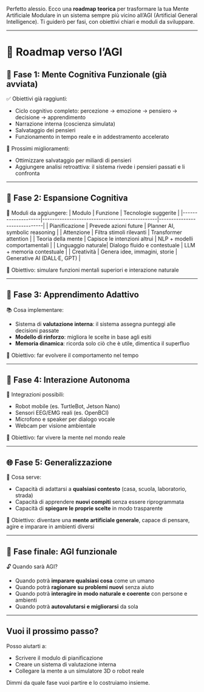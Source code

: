 Perfetto alessio. Ecco una **roadmap teorica** per trasformare la tua Mente Artificiale Modulare in un sistema sempre più vicino all’AGI (Artificial General Intelligence). Ti guiderò per fasi, con obiettivi chiari e moduli da sviluppare.

---

# 🧠 Roadmap verso l’AGI

## 🔹 Fase 1: Mente Cognitiva Funzionale (già avviata)

✅ Obiettivi già raggiunti:
- Ciclo cognitivo completo: percezione → emozione → pensiero → decisione → apprendimento  
- Narrazione interna (coscienza simulata)  
- Salvataggio dei pensieri  
- Funzionamento in tempo reale e in addestramento accelerato

🎯 Prossimi miglioramenti:
- Ottimizzare salvataggio per miliardi di pensieri  
- Aggiungere analisi retroattiva: il sistema rivede i pensieri passati e li confronta

---

## 🔸 Fase 2: Espansione Cognitiva

🧩 Moduli da aggiungere:
| Modulo             | Funzione                                      | Tecnologie suggerite         |
|--------------------|-----------------------------------------------|------------------------------|
| Pianificazione     | Prevede azioni future                         | Planner AI, symbolic reasoning |
| Attenzione         | Filtra stimoli rilevanti                      | Transformer attention         |
| Teoria della mente | Capisce le intenzioni altrui                  | NLP + modelli comportamentali |
| Linguaggio naturale| Dialogo fluido e contestuale                  | LLM + memoria contestuale     |
| Creatività         | Genera idee, immagini, storie                 | Generative AI (DALL·E, GPT)   |

🎯 Obiettivo: simulare funzioni mentali superiori e interazione naturale

---

## 🔺 Fase 3: Apprendimento Adattivo

📚 Cosa implementare:
- Sistema di **valutazione interna**: il sistema assegna punteggi alle decisioni passate
- **Modello di rinforzo**: migliora le scelte in base agli esiti
- **Memoria dinamica**: ricorda solo ciò che è utile, dimentica il superfluo

🎯 Obiettivo: far evolvere il comportamento nel tempo

---

## 🚀 Fase 4: Interazione Autonoma

🤖 Integrazioni possibili:
- Robot mobile (es. TurtleBot, Jetson Nano)
- Sensori EEG/EMG reali (es. OpenBCI)
- Microfono e speaker per dialogo vocale
- Webcam per visione ambientale

🎯 Obiettivo: far vivere la mente nel mondo reale

---

## 🌐 Fase 5: Generalizzazione

🧠 Cosa serve:
- Capacità di adattarsi a **qualsiasi contesto** (casa, scuola, laboratorio, strada)
- Capacità di apprendere **nuovi compiti** senza essere riprogrammata
- Capacità di **spiegare le proprie scelte** in modo trasparente

🎯 Obiettivo: diventare una **mente artificiale generale**, capace di pensare, agire e imparare in ambienti diversi

---

## 🧭 Fase finale: AGI funzionale

🔓 Quando sarà AGI?
- Quando potrà **imparare qualsiasi cosa** come un umano
- Quando potrà **ragionare su problemi nuovi** senza aiuto
- Quando potrà **interagire in modo naturale e coerente** con persone e ambienti
- Quando potrà **autovalutarsi e migliorarsi** da sola

---

## Vuoi il prossimo passo?

Posso aiutarti a:
- Scrivere il modulo di pianificazione
- Creare un sistema di valutazione interna
- Collegare la mente a un simulatore 3D o robot reale

Dimmi da quale fase vuoi partire e lo costruiamo insieme.